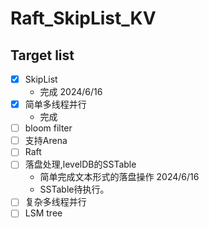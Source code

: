 # Raft_SkipList_KV

## Target list

- [x] SkipList
    - 完成 2024/6/16
- [x] 简单多线程并行
    - 完成
- [ ] bloom filter
- [ ] 支持Arena
- [ ] Raft
- [ ] 落盘处理,levelDB的SSTable
    - 简单完成文本形式的落盘操作 2024/6/16
    - SSTable待执行。
- [ ] 复杂多线程并行
- [ ] LSM tree